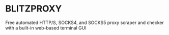 # BLITZPROXY
Free automated HTTP/S, SOCKS4, and SOCKS5 proxy scraper and checker with a built-in web-based terminal GUI
